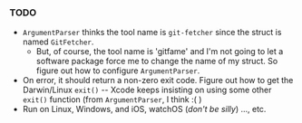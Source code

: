 ### TODO

- `ArgumentParser` thinks the tool name is `git-fetcher` since the struct is named `GitFetcher`.
    - But, of course, the tool name is 'gitfame' and I'm not going to let a software package force me to change the name of my struct. So figure out how to configure `ArgumentParser`.
- On error, it should return a non-zero exit code. Figure out how to get the Darwin/Linux `exit()` -- Xcode keeps insisting on using some other `exit()` function (from `ArgumentParser`, I think :( )
- Run on Linux, Windows, and iOS, watchOS (_don't be silly_) ..., etc.
